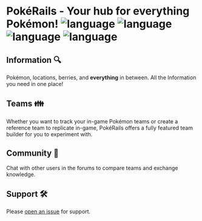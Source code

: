 # PokéRails - Your hub for everything Pokémon! ![language](https://img.shields.io/badge/language-Ruby-red.svg) ![language](https://img.shields.io/badge/language-HTML-orange.svg) ![language](https://img.shields.io/badge/language-Javascript-yellow.svg) ![language](https://img.shields.io/badge/language-CSS-blueviolet.svg)

## Information :mag:
Pokémon, locations, berries, and **everything** in between. All the Information you need in one place!

## Teams :family:
Whether you want to track your in-game Pokémon teams or create a reference team to replicate in-game, PokéRails offers a fully featured team builder for you to experiment with.

## Community :speech_balloon:
Chat with other users in the forums to compare teams and exchange knowledge.

## Support :hammer_and_wrench:

Please [open an issue](https://github.com/Bruncky/PokeRails/issues/new) for support.

